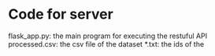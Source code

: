 # Code for server
flask_app.py: the main program for executing the restuful API
processed.csv: the csv file of the dataset
*.txt: the ids of the 
